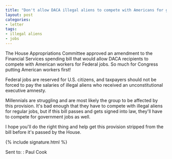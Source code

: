 ```yaml
---
title: "Don't allow DACA illegal aliens to compete with Americans for government jobs"
layout: post
categories:
- letter
tags:
- illegal aliens
- jobs
---
```


The House Appropriations Committee approved an amendment to the Financial Services spending bill that would allow DACA recipients to compete with American workers for Federal jobs. So much for Congress putting American workers first!

Federal jobs are reserved for U.S. citizens, and taxpayers should not be forced to pay the salaries of illegal aliens who received an unconstitutional executive amnesty.

Millennials are struggling and are most likely the group to be affected by this provision. It's bad enough that they have to compete with illegal aliens for regular jobs, but if this bill passes and gets signed into law, they'll have to compete for government jobs as well.

I hope you'll do the right thing and help get this provision stripped from the bill before it's passed by the House.

{% include signature.html %}

Sent to:
: Paul Cook
